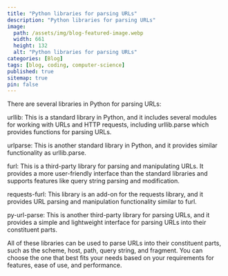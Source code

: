 ```yaml
---
title: "Python libraries for parsing URLs"
description: "Python libraries for parsing URLs"
image:
  path: /assets/img/blog-featured-image.webp
  width: 661
  height: 132
  alt: "Python libraries for parsing URLs"
categories: [Blog]
tags: [blog, coding, computer-science]
published: true
sitemap: true
pin: false
---
```



There are several libraries in Python for parsing URLs:

urllib: This is a standard library in Python, and it includes several modules for working with URLs and HTTP requests, including urllib.parse which provides functions for parsing URLs.

urlparse: This is another standard library in Python, and it provides similar functionality as urllib.parse.

furl: This is a third-party library for parsing and manipulating URLs. It provides a more user-friendly interface than the standard libraries and supports features like query string parsing and modification.

requests-furl: This library is an add-on for the requests library, and it provides URL parsing and manipulation functionality similar to furl.

py-url-parse: This is another third-party library for parsing URLs, and it provides a simple and lightweight interface for parsing URLs into their constituent parts.

All of these libraries can be used to parse URLs into their constituent parts, such as the scheme, host, path, query string, and fragment. You can choose the one that best fits your needs based on your requirements for features, ease of use, and performance.



